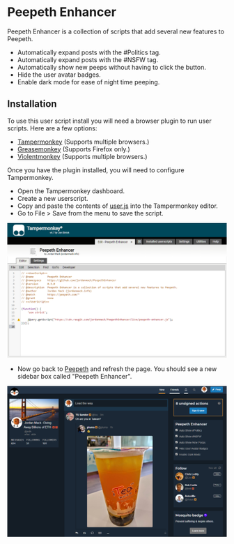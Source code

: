 # Peepeth Enhancer

Peepeth Enhancer is a collection of scripts that add several new features to Peepeth.

* Automatically expand posts with the #Politics tag.
* Automatically expand posts with the #NSFW tag.
* Automatically show new peeps without having to click the button.
* Hide the user avatar badges.
* Enable dark mode for ease of night time peeping.

## Installation 

To use this user script install you will need a browser plugin to run user scripts. Here are a few options:
* [Tampermonkey](https://tampermonkey.net/) (Supports multiple browsers.)
* [Greasemonkey](https://addons.mozilla.org/en-US/firefox/addon/greasemonkey/) (Supports Firefox only.)
* [Violentmonkey](https://violentmonkey.github.io/get-it/) (Supports multiple browsers.)

Once you have the plugin installed, you will need to configure Tampermonkey.
* Open the Tampermonkey dashboard.
* Create a new userscript.
* Copy and paste the contents of [user.js](user.js) into the Tampermonkey editor.
* Go to File > Save from the menu to save the script.

![Tampermonkey Interface](https://github.com/jordanmack/PeepethEnhancer/raw/master/images/tampermonkey-interface.png)

* Now go back to [Peepeth](https://peepeth.com/) and refresh the page. You should see a new sidebar box called "Peepeth Enhancer".

![Peepeth Screenshot](https://github.com/jordanmack/PeepethEnhancer/raw/master/images/peepeth.png)
